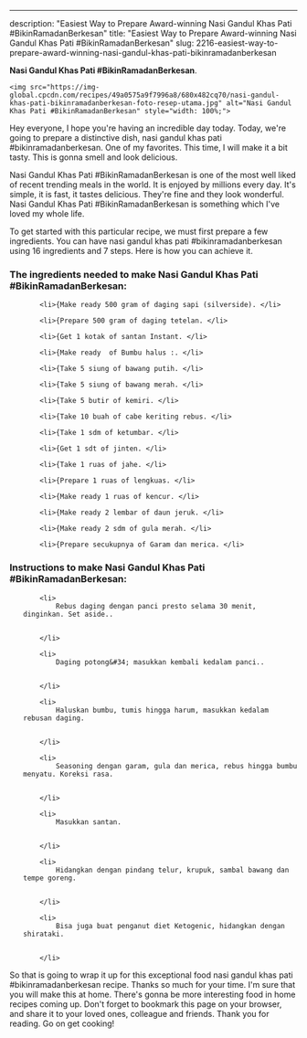---
description: "Easiest Way to Prepare Award-winning Nasi Gandul Khas Pati #BikinRamadanBerkesan"
title: "Easiest Way to Prepare Award-winning Nasi Gandul Khas Pati #BikinRamadanBerkesan"
slug: 2216-easiest-way-to-prepare-award-winning-nasi-gandul-khas-pati-bikinramadanberkesan

<p>
	<strong>Nasi Gandul Khas Pati #BikinRamadanBerkesan</strong>. 
	
</p>
<p>
	
	<img src="https://img-global.cpcdn.com/recipes/49a0575a9f7996a8/680x482cq70/nasi-gandul-khas-pati-bikinramadanberkesan-foto-resep-utama.jpg" alt="Nasi Gandul Khas Pati #BikinRamadanBerkesan" style="width: 100%;">
	
	
</p>
<p>
	Hey everyone, I hope you're having an incredible day today. Today, we're going to prepare a distinctive dish, nasi gandul khas pati #bikinramadanberkesan. One of my favorites. This time, I will make it a bit tasty. This is gonna smell and look delicious.
</p>
	
<p>
	
</p>
<p>
	Nasi Gandul Khas Pati #BikinRamadanBerkesan is one of the most well liked of recent trending meals in the world. It is enjoyed by millions every day. It's simple, it is fast, it tastes delicious. They're fine and they look wonderful. Nasi Gandul Khas Pati #BikinRamadanBerkesan is something which I've loved my whole life.
</p>

<p>
To get started with this particular recipe, we must first prepare a few ingredients. You can have nasi gandul khas pati #bikinramadanberkesan using 16 ingredients and 7 steps. Here is how you can achieve it.
</p>

<h3>The ingredients needed to make Nasi Gandul Khas Pati #BikinRamadanBerkesan:</h3>

<ol>
	
		<li>{Make ready 500 gram of daging sapi (silverside). </li>
	
		<li>{Prepare 500 gram of daging tetelan. </li>
	
		<li>{Get 1 kotak of santan Instant. </li>
	
		<li>{Make ready  of Bumbu halus :. </li>
	
		<li>{Take 5 siung of bawang putih. </li>
	
		<li>{Take 5 siung of bawang merah. </li>
	
		<li>{Take 5 butir of kemiri. </li>
	
		<li>{Take 10 buah of cabe keriting rebus. </li>
	
		<li>{Take 1 sdm of ketumbar. </li>
	
		<li>{Get 1 sdt of jinten. </li>
	
		<li>{Take 1 ruas of jahe. </li>
	
		<li>{Prepare 1 ruas of lengkuas. </li>
	
		<li>{Make ready 1 ruas of kencur. </li>
	
		<li>{Make ready 2 lembar of daun jeruk. </li>
	
		<li>{Make ready 2 sdm of gula merah. </li>
	
		<li>{Prepare secukupnya of Garam dan merica. </li>
	
</ol>
<p>
	
</p>

<h3>Instructions to make Nasi Gandul Khas Pati #BikinRamadanBerkesan:</h3>

<ol>
	
		<li>
			Rebus daging dengan panci presto selama 30 menit, dinginkan. Set aside..
			
			
		</li>
	
		<li>
			Daging potong&#34; masukkan kembali kedalam panci..
			
			
		</li>
	
		<li>
			Haluskan bumbu, tumis hingga harum, masukkan kedalam rebusan daging.
			
			
		</li>
	
		<li>
			Seasoning dengan garam, gula dan merica, rebus hingga bumbu menyatu. Koreksi rasa.
			
			
		</li>
	
		<li>
			Masukkan santan.
			
			
		</li>
	
		<li>
			Hidangkan dengan pindang telur, krupuk, sambal bawang dan tempe goreng.
			
			
		</li>
	
		<li>
			Bisa juga buat penganut diet Ketogenic, hidangkan dengan shirataki.
			
			
		</li>
	
</ol>

<p>
	
</p>

<p>
	So that is going to wrap it up for this exceptional food nasi gandul khas pati #bikinramadanberkesan recipe. Thanks so much for your time. I'm sure that you will make this at home. There's gonna be more interesting food in home recipes coming up. Don't forget to bookmark this page on your browser, and share it to your loved ones, colleague and friends. Thank you for reading. Go on get cooking!
</p>
